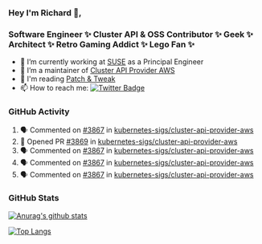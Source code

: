 ### Hey I'm Richard 👋, 

<h3 align="left">Software Engineer ✨ Cluster API & OSS Contributor ✨ Geek ✨ Architect ✨ Retro Gaming Addict ✨ Lego Fan ✨</h3>

- 🔭 I’m currently working at [SUSE](https://www.suse.com/) as a Principal Engineer
- 👯 I’m a maintainer of [Cluster API Provider AWS](https://github.com/kubernetes-sigs/cluster-api-provider-aws)
- 💬 I'm reading [Patch & Tweak](https://bjooks.com/products/patch-tweak-exploring-modular-synthesis)
- 📫 How to reach me: [![Twitter Badge](https://img.shields.io/badge/-@fruit_case-00acee?style=flat&logo=Twitter&logoColor=white)](https://twitter.com/intent/follow?screen_name=fruit_case "Follow on Twitter")

### GitHub Activity 

<!--START_SECTION:activity-->
1. 🗣 Commented on [#3867](https://github.com/kubernetes-sigs/cluster-api-provider-aws/issues/3867) in [kubernetes-sigs/cluster-api-provider-aws](https://github.com/kubernetes-sigs/cluster-api-provider-aws)
2. 💪 Opened PR [#3869](https://github.com/kubernetes-sigs/cluster-api-provider-aws/pull/3869) in [kubernetes-sigs/cluster-api-provider-aws](https://github.com/kubernetes-sigs/cluster-api-provider-aws)
3. 🗣 Commented on [#3867](https://github.com/kubernetes-sigs/cluster-api-provider-aws/issues/3867) in [kubernetes-sigs/cluster-api-provider-aws](https://github.com/kubernetes-sigs/cluster-api-provider-aws)
4. 🗣 Commented on [#3867](https://github.com/kubernetes-sigs/cluster-api-provider-aws/issues/3867) in [kubernetes-sigs/cluster-api-provider-aws](https://github.com/kubernetes-sigs/cluster-api-provider-aws)
5. 🗣 Commented on [#3867](https://github.com/kubernetes-sigs/cluster-api-provider-aws/issues/3867) in [kubernetes-sigs/cluster-api-provider-aws](https://github.com/kubernetes-sigs/cluster-api-provider-aws)
<!--END_SECTION:activity-->

### GitHub Stats

[![Anurag's github stats](https://github-readme-stats.vercel.app/api?username=richardcase&count_private=true&show_icons=true)](https://github.com/anuraghazra/github-readme-stats)

[![Top Langs](https://github-readme-stats.vercel.app/api/top-langs/?username=richardcase&hide=html&layout=compact)](https://github.com/anuraghazra/github-readme-stats)
